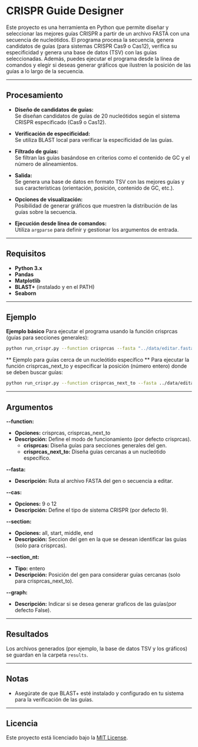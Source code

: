 # CRISPR Guide Designer

Este proyecto es una herramienta en Python que permite diseñar y seleccionar las mejores guías CRISPR a partir de un archivo FASTA con una secuencia de nucleótidos. El programa procesa la secuencia, genera candidatos de guías (para sistemas CRISPR Cas9 o Cas12), verifica su especificidad y genera una base de datos (TSV) con las guías seleccionadas. Además, puedes ejecutar el programa desde la línea de comandos y elegir si deseas generar gráficos que ilustren la posición de las guías a lo largo de la secuencia.

---
## Procesamiento

- **Diseño de candidatos de guías:**  
  Se diseñan candidatos de guías de 20 nucleótidos según el sistema CRISPR especificado (Cas9 o Cas12).

- **Verificación de especificidad:**  
  Se utiliza BLAST local para verificar la especificidad de las guías.

- **Filtrado de guías:**  
  Se filtran las guías basándose en criterios como el contenido de GC y el número de alineamientos.

- **Salida:**  
  Se genera una base de datos en formato TSV con las mejores guías y sus características (orientación, posición, contenido de GC, etc.).

- **Opciones de visualización:**  
  Posibilidad de generar gráficos que muestren la distribución de las guías sobre la secuencia.

- **Ejecución desde línea de comandos:**  
  Utiliza `argparse` para definir y gestionar los argumentos de entrada.

---
## Requisitos

- **Python 3.x**
- **Pandas**
- **Matplotlib**
- **BLAST+** (instalado y en el PATH)
- **Seaborn**

---
## Ejemplo

**Ejemplo básico**
Para ejecutar el programa usando la función crisprcas (guías para secciones generales):

```bash
python run_crispr.py --function crisprcas --fasta "../data/editar.fasta" --cas 9 --section all --graph True

```
** Ejemplo para guías cerca de un nucleótido específico **
Para ejecutar la función crisprcas_next_to y especificar la posición (número entero) donde se deben buscar guías:

```bash
python run_crispr.py --function crisprcas_next_to --fasta ../data/editar.fasta" --cas 9 --section_nt 500 --graph False
```

---
## Argumentos

**--function:**

- **Opciones:** crisprcas, crisprcas_next_to  
- **Descripción:** Define el modo de funcionamiento (por defecto crisprcas).  
  - **crisprcas:** Diseña guías para secciones generales del gen.  
  - **crisprcas_next_to:** Diseña guías cercanas a un nucleótido específico.

**--fasta:**

- **Descripción:** Ruta al archivo FASTA del gen o secuencia a editar.

**--cas:**

- **Opciones:** 9 o 12  
- **Descripción:** Define el tipo de sistema CRISPR (por defecto 9).

**--section:**

- **Opciones:** all, start, middle, end  
- **Descripción:** Seccion del gen en la que se desean identificar las guias (solo para crisprcas).

**--section_nt:**

- **Tipo:** entero  
- **Descripción:** Posición del gen para considerar guías cercanas (solo para crisprcas_next_to).

**--graph:**

- **Descripción:** Indicar si se desea generar graficos de las guías(por defecto False).

---
## Resultados

Los archivos generados (por ejemplo, la base de datos TSV y los gráficos) se guardan en la carpeta `results`.

---
## Notas

- Asegúrate de que BLAST+ esté instalado y configurado en tu sistema para la verificación de las guías.

---
## Licencia

Este proyecto está licenciado bajo la [MIT License](LICENSE).
